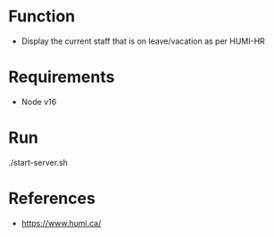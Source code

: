 # Function
- Display the current staff that is on leave/vacation as per HUMI-HR

# Requirements
- Node v16

# Run
./start-server.sh

# References
- https://www.humi.ca/

